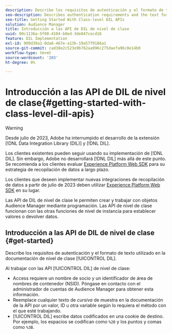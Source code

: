 ```yaml
---
description: Describe los requisitos de autenticación y el formato de texto utilizado en la documentación de DIL de nivel de clase.
seo-description: Describes authentication requirements and the text formatting used in the class-level DIL documentation.
seo-title: Getting Started With Class-level DIL APIs
solution: Audience Manager
title: Introducción a las API de DIL de nivel de clase
uuid: 00c1136a-5f08-4104-b0ed-3de847cecd16
feature: DIL Implementation
exl-id: 909d39a1-0da6-467e-a13b-19a57f9186a1
source-git-commit: cad38e2c523e9b762aa996c275daefa96c8e14b0
workflow-type: tm+mt
source-wordcount: '203'
ht-degree: 0%

---
```


# Introducción a las API de DIL de nivel de clase{#getting-started-with-class-level-dil-apis}

>[!WARNING]
>
>Desde julio de 2023, Adobe ha interrumpido el desarrollo de la extensión [!DNL Data Integration Library (DIL)] y [!DNL DIL].
>
>Los clientes existentes pueden seguir usando su implementación de [!DNL DIL]. Sin embargo, Adobe no desarrollará [!DNL DIL] más allá de este punto. Se recomienda a los clientes evaluar [Experience Platform Web SDK](https://experienceleague.adobe.com/docs/experience-platform/edge/home.html?lang=en) para su estrategia de recopilación de datos a largo plazo.
>
>Los clientes que deseen implementar nuevas integraciones de recopilación de datos a partir de julio de 2023 deben utilizar [Experience Platform Web SDK](https://experienceleague.adobe.com/docs/experience-platform/edge/home.html?lang=en) en su lugar.

Las API de DIL de nivel de clase le permiten crear y trabajar con objetos Audience Manager mediante programación. Las API de nivel de clase funcionan con las otras funciones de nivel de instancia para establecer valores o devolver datos.

## Introducción a las API de DIL de nivel de clase {#get-started}

Describe los requisitos de autenticación y el formato de texto utilizado en la documentación de nivel de clase [!UICONTROL DIL].

<!-- 

c_class_start.xml

 -->

Al trabajar con las API [!UICONTROL DIL] de nivel de clase:

* Access requiere un nombre de socio y un identificador de área de nombres de contenedor (NSID). Póngase en contacto con el administrador de cuentas de Audience Manager para obtener esta información.
* Reemplace cualquier texto de *cursiva* de muestra en la documentación de la API por un valor, ID u otra variable según lo requiera el método con el que esté trabajando.
* [!UICONTROL DIL] escribe datos codificados en una cookie de destino. Por ejemplo, los espacios se codifican como `%20` y los puntos y comas como `%3B`.
